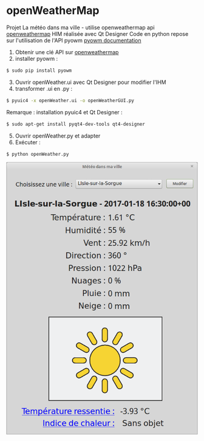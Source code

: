 # openWeatherMap
Projet La météo dans ma ville - utilise openweathermap api
[openweathermap](http://openweathermap.org/ "http://openweathermap.org/")
HIM réalisée avec Qt Designer
Code en python repose sur l'utilisation de l'API pyowm [pyowm documentation](https://media.readthedocs.org/pdf/pyowm/latest/pyowm.pdf "https://media.readthedocs.org/pdf/pyowm/latest/pyowm.pdf")
1. Obtenir une clé API sur [openweathermap](http://openweathermap.org/ "http://openweathermap.org/")
2. installer pyowm : 
```sh
$ sudo pip install pyowm
```
3. Ouvrir openWeather.ui avec Qt Designer pour modifier l'IHM
4. transformer .ui en .py : 
```sh
$ pyuic4 -x openWeather.ui -o openWeatherGUI.py
```
Remarque : installation pyuic4 et Qt Designer :
```sh
$ sudo apt-get install pyqt4-dev-tools qt4-designer
```
5. Ouvrir openWeather.py et adapter
6. Exécuter :
```sh
$ python openWeather.py
```

![myMeteo](myMeteo.png)

